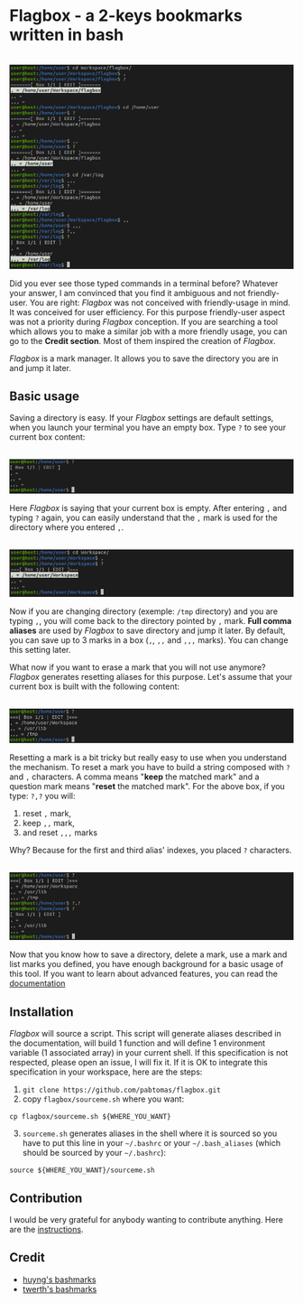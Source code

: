 # Flagbox - a 2-keys bookmarks written in bash

</br>
<img src="/media/weirdcommands.png">
</br>

Did you ever see those typed commands in a terminal before? Whatever your
answer, I am convinced that you find it ambiguous and not friendly-user. You
are right: *Flagbox* was not conceived with friendly-usage in mind. It was
conceived for user efficiency. For this purpose friendly-user aspect was not a
priority during *Flagbox* conception. If you are searching a tool which allows
you to make a similar job with a more friendly usage, you can go to the
**Credit section**. Most of them inspired the creation of *Flagbox*.

*Flagbox* is a mark manager. It allows you to save the directory you are in
and jump it later.

## Basic usage

Saving a directory is easy. If your *Flagbox* settings are default settings,
when you launch your terminal you have an empty box. Type `?` to see your
current box content:

</br>
<img src="/media/chain1.png">
</br>

Here *Flagbox* is saying that your current box is empty. After entering `,`
and typing `?` again, you can easily understand that the `,` mark is used for
the directory where you entered `,`.

</br>
<img src="/media/chain0.png">
</br>

Now if you are changing directory (exemple: `/tmp` directory) and you are
typing `,`, you will come back to the directory pointed by `,` mark. **Full
comma aliases** are used by *Flagbox* to save directory and jump it later.
By default, you can save up to 3 marks in a box (`,`, `,,` and `,,,` marks).
You can change this setting later.

What now if you want to erase a mark that you will not use anymore? *Flagbox*
generates resetting aliases for this purpose. Let's assume that your current
box is built with the following content:

</br>
<img src="/media/fullfilledbox.png">
</br>

Resetting a mark is a bit tricky but really easy to use when you understand
the mechanism. To reset a mark you have to build a string composed with `?`
and `,` characters. A comma means "**keep** the matched mark" and a question
mark means "**reset** the matched mark". For the above box, if you type: `?,?`
you will:
1. reset `,` mark,
2. keep `,,` mark,
3. and reset `,,,` marks

Why? Because for the first and third alias' indexes, you placed `?`
characters.

</br>
<img src="/media/chain101.png">
</br>

Now that you know how to save a directory, delete a mark, use a mark and list
marks you defined, you have enough background for a basic usage of this tool.
If you want to learn about advanced features, you can read the
[documentation](https://github.com/pabtomas/flagbox/blob/master/DOCUMENTATION.md)

## Installation

*Flagbox* will source a script. This script will generate aliases described in
the documentation, will build 1 function and will define 1 environment
variable (1 associated array) in your current shell. If this specification is
not respected, please open an issue, I will fix it. If it is OK to integrate
this specification in your workspace, here are the steps:

1. `git clone https://github.com/pabtomas/flagbox.git`
2. copy `flagbox/sourceme.sh` where you want:
```
cp flagbox/sourceme.sh ${WHERE_YOU_WANT}
```
3. `sourceme.sh` generates aliases in the shell where it is sourced so you
have to put this line in your `~/.bashrc` or your `~/.bash_aliases` (which
should be sourced by your `~/.bashrc`):
```
source ${WHERE_YOU_WANT}/sourceme.sh
```

## Contribution

I would be very grateful for anybody wanting to contribute anything. Here are
the [instructions](https://github.com/pabtomas/flagbox/blob/master/CONTRIBUTING.md).

## Credit

- [huyng's bashmarks](https://github.com/huyng/bashmarks)
- [twerth's bashmarks](https://github.com/twerth/bashmarks)

